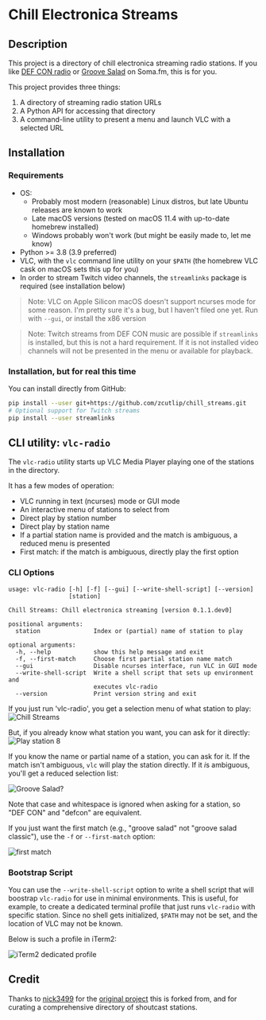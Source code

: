 # Chill Electronica Streams

## Description

This project is a directory of chill electronica streaming radio stations. If you like [DEF CON radio](https://somafm.com/defcon/) or [Groove Salad](https://somafm.com/groovesalad/) on Soma.fm, this is for you.

This project provides three things:

1. A directory of streaming radio station URLs
2. A Python API for accessing that directory
3. A command-line utility to present a menu and launch VLC with a selected URL

## Installation

### Requirements

- OS:
  - Probably most modern (reasonable) Linux distros, but late Ubuntu releases are known to work
  - Late macOS versions (tested on macOS 11.4 with up-to-date homebrew installed)
  - Windows probably won't work (but might be easily made to, let me know)
- Python >= 3.8 (3.9 preferred)
- VLC, with the `vlc` command line utility on your `$PATH` (the homebrew VLC cask on macOS sets this up for you)
- In order to stream Twitch video channels, the `streamlinks` package is required (see installation below)

> Note: VLC on Apple Silicon macOS doesn't support ncurses mode for some reason. I'm pretty sure it's a bug, but I haven't filed one yet. Run with `--gui`, or install the x86 version

> Note: Twitch streams from DEF CON music are possible if `streamlinks` is installed, but this is not a hard requirement. If it is not installed video channels will not be presented in the menu or available for playback.

### Installation, but for real this time

You can install directly from GitHub:

```bash
pip install --user git+https://github.com/zcutlip/chill_streams.git
# Optional support for Twitch streams
pip install --user streamlinks
```

## CLI utility: `vlc-radio`

The `vlc-radio` utility starts up VLC Media Player playing one of the stations in the directory.

It has a few modes of operation:

- VLC running in text (ncurses) mode or GUI mode
- An interactive menu of stations to select from
- Direct play by station number
- Direct play by station name
- If a partial station name is provided and the match is ambiguous, a reduced menu is presented
- First match: if the match is ambiguous, directly play the first option

### CLI Options

```console
usage: vlc-radio [-h] [-f] [--gui] [--write-shell-script] [--version]
                 [station]

Chill Streams: Chill electronica streaming [version 0.1.1.dev0]

positional arguments:
  station               Index or (partial) name of station to play

optional arguments:
  -h, --help            show this help message and exit
  -f, --first-match     Choose first partial station name match
  --gui                 Disable ncurses interface, run VLC in GUI mode
  --write-shell-script  Write a shell script that sets up environment and
                        executes vlc-radio
  --version             Print version string and exit
```

If you just run 'vlc-radio', you get a selection menu of what station to play:
![Chill Streams](images/radio-menu.png)

But, if you already know what station you want, you can ask for it directly:
![Play station 8](images/vlc-radio-8.gif)

If you know the name or partial name of a station, you can ask for it. If the match isn't ambiguous, `vlc` will play the station directly. If it *i*s ambiguous, you'll get a reduced selection list:

![Groove Salad?](images/vlc-radio-groovesalad.gif)

Note that case and whitespace is ignored when asking for a station, so "DEF CON" and "defcon" are equivalent.

If you just want the first match (e.g., "groove salad" not "groove salad classic"), use the `-f` or `--first-match` option:

![first match](images/vlc-radio-groovesalad-first-match.gif)

### Bootstrap Script

You can use the `--write-shell-script` option to write a shell script that will boostrap `vlc-radio` for use in minimal environments. This is useful, for example, to create a dedicated terminal profile that just runs `vlc-radio` with specific station. Since no shell gets initialized, `$PATH` may not be set, and the location of VLC may not be known.

Below is such a profile in iTerm2:

![iTerm2 dedicated profile](images/iterm2-profiles.png)

## Credit

Thanks to [nick3499](https://github.com/nick3499) for the [original project](https://github.com/nick3499/radio_streams_vlc) this is forked from, and for curating a comprehensive directory of shoutcast stations.
